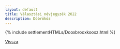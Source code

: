 ```yaml
---
layout: default
title: Választási névjegyzék 2022
description: Döbrököz
---
```


{% include settlementHTMLs/Dooxbrooxkooxz.html %}

[Vissza](../)